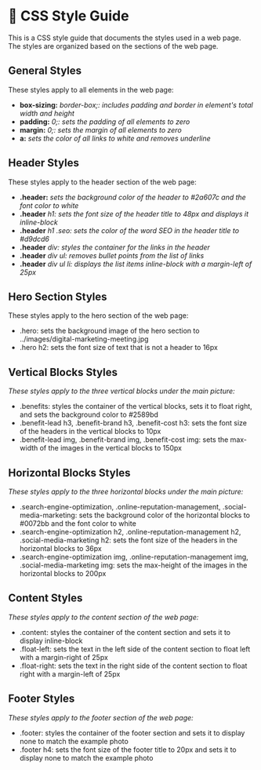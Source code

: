 # 📖 CSS Style Guide
This is a CSS style guide that documents the styles used in a web page. The styles are organized based on the sections of the web page.

## General Styles
These styles apply to all elements in the web page:

- **box-sizing:** *border-box;: includes padding and border in element's total width and height*
- **padding:** *0;: sets the padding of all elements to zero*
- **margin:** *0;: sets the margin of all elements to zero*
- **a:** *sets the color of all links to white and removes underline*

## Header Styles
These styles apply to the header section of the web page:

- **.header:** *sets the background color of the header to #2a607c and the font color to white*
- **.header** *h1: sets the font size of the header title to 48px and displays it inline-block*
- **.header** *h1 .seo: sets the color of the word SEO in the header title to #d9dcd6*
- **.header** *div: styles the container for the links in the header*
- **.header** *div ul: removes bullet points from the list of links*
- **.header** *div ul li: displays the list items inline-block with a margin-left of 25px*

## Hero Section Styles
These styles apply to the hero section of the web page:

- .hero: sets the background image of the hero section to ../images/digital-marketing-meeting.jpg
- .hero h2: sets the font size of text that is not a header to 16px

## Vertical Blocks Styles
*These styles apply to the three vertical blocks under the main picture:*

- .benefits: styles the container of the vertical blocks, sets it to float right, and sets the background color to #2589bd
- .benefit-lead h3, .benefit-brand h3, .benefit-cost h3: sets the font size of the headers in the vertical blocks to 10px
- .benefit-lead img, .benefit-brand img, .benefit-cost img: sets the max-width of the images in the vertical blocks to 150px

## Horizontal Blocks Styles
*These styles apply to the three horizontal blocks under the main picture:*

- .search-engine-optimization, .online-reputation-management, .social-media-marketing: sets the background color of the horizontal blocks to #0072bb and the font color to white
- .search-engine-optimization h2, .online-reputation-management h2, .social-media-marketing h2: sets the font size of the headers in the horizontal blocks to 36px
- .search-engine-optimization img, .online-reputation-management img, .social-media-marketing img: sets the max-height of the images in the horizontal blocks to 200px

## Content Styles
*These styles apply to the content section of the web page:*

- .content: styles the container of the content section and sets it to display inline-block
- .float-left: sets the text in the left side of the content section to float left with a margin-right of 25px
- .float-right: sets the text in the right side of the content section to float right with a margin-left of 25px

## Footer Styles
*These styles apply to the footer section of the web page:*

- .footer: styles the container of the footer section and sets it to display none to match the example photo
- .footer h4: sets the font size of the footer title to 20px and sets it to display none to match the example photo